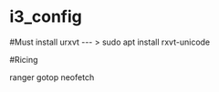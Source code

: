 # i3_config


#Must install
urxvt --- > sudo apt install rxvt-unicode

#Ricing

ranger
gotop
neofetch
